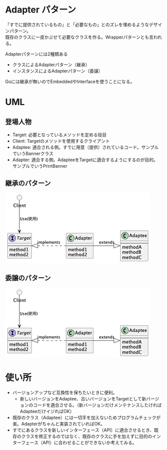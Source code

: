 # Adapter パターン
「すでに提供されているもの」と「必要なもの」とのズレを埋めるようなデザインパターン。  
既存のクラスに一皮かぶせて必要なクラスを作る。Wrapperパターンとも言われる。  

Adapterパターンには2種類ある
- クラスによるAdapterパターン（継承）
- インスタンスによるAdapterパターン（委譲）

Goには継承が無いのでEmbeddedやInterfaceを使うことになる。

# UML

## 登場人物
- Target: 必要となっているメソッドを定める役目
- Client: Targetのメソッドを使用するクライアント
- Adaptee: 適合される側。すでに用意（提供）されているコード。サンプルでいうBannerクラス
- Adapter: 適合する側。AdapteeをTargetに適合するようにするのが目的。サンプルでいうPrintBanner

## 継承のパターン
![Adapter Extends UML](out/uml/extends.png)

## 委譲のパターン
![Adapter Transfer UML](out/uml/extends.png)

# 使い所
- バージョンアップなど互換性を保ちたいときに便利。
  - 新しいバージョンをAdaptee、古いバージョンをTargetとして新バージョンのコードを適合させる。（新バージョンだけメンテナンスしたければAdapteeだけイジればOK）
- 既存のクラス（Adaptee）には一切手を加えないためプログラムチェックが楽。Adapterがちゃんと実装されていればOK。
- すでにあるクラスを新しいインターフェース（API）に適合させるとき、既存のクラスを修正するのではなく、既存のクラスに手を加えずに目的のインターフェース（API）に合わせることができないか考えてみる。
